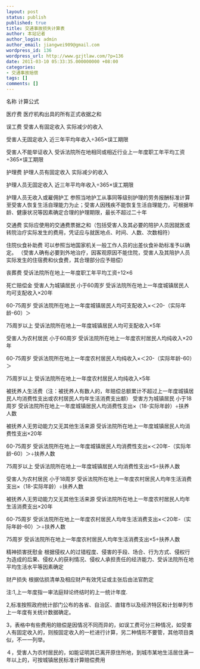 ```yaml
---
layout: post
status: publish
published: true
title: 交通事故损失计算表
author: 本站记者
author_login: admin
author_email: jiangwei909@gmail.com
wordpress_id: 136
wordpress_url: http://www.gzjtlaw.com/?p=136
date: 2011-03-10 05:33:35.000000000 +08:00
categories:
- 交通事故赔偿
tags: []
comments: []
---
```











名称
计算公式


医疗费
医疗机构出具的所有正式收据之和


误工费
受害人有固定收入
实际减少的收入


受害人无固定收入
近三年平均年收入&divide;365&times;误工期限


受害人不能举证收入
受诉法院所在地相同或相近行业上一年度职工年平均工资&divide;365&times;误工期限


护理费
护理人员有固定收入
实际减少的收入


护理人员无固定收入
近三年平均年收入&divide;365&times;误工期限


护理人员无收入或雇佣护工
参照当地护工从事同等级别护理的劳务报酬标准计算至受害人恢复生活自理能力为止；受害人因残疾不能恢复生活自理能力，可根据年龄、健康状况等因素确定合理的护理期限，最长不超过二十年


交通费
实际应使用的交通费票据之和（包括受害人及其必要的陪护人员因就医或转院治疗实际发生的费用，凭证应与就医地点、时间、人数、次数相符）


住院伙食补助费
可以参照当地国家机关一般工作人员的出差伙食补助标准予以确定。
（受害人确有必要到外地治疗，因客观原因不能住院，受害人及其陪护人员实际发生的住宿费和伙食费，其合理部分应予赔偿）


丧葬费
受诉法院所在地上一年度职工年平均工资&divide;12&times;6


死亡赔偿金
受害人为城镇居民
小于60周岁
受诉法院所在地上一年度城镇居民人均可支配收入&times;20年


60-75周岁
受诉法院所在地上一年度城镇居民人均可支配收入&times;＜20-（实际年龄-60）＞


75周岁以上
受诉法院所在地上一年度城镇居民人均可支配收入&times;5年


受害人为农村居民
小于60周岁
受诉法院所在地上一年度农村居民人均纯收入&times;20年


60-75周岁
受诉法院所在地上一年度农村居民人均纯收入&times;＜20-（实际年龄-60）＞


75周岁以上
受诉法院所在地上一年度农村居民人均纯收入&times;5年






被抚养人生活费（注：被抚养人有数人的，年赔偿总额累计不超过上一年度城镇居民人均消费性支出或农村居民人均年生活消费支出额）
受害方为城镇居民
小于18周岁
受诉法院所在地上一年度城镇居民人均消费性支出&times;（18-实际年龄）&divide;扶养人数


被抚养人无劳动能力又无其他生活来源
受诉法院所在地上一年度城镇居民人均消费性支出&times;20年


60-75周岁
受诉法院所在地上一年度城镇居民人均消费性支出&times;＜20年-（实际年龄-60）＞&divide;扶养人数


75周岁以上
受诉法院所在地上一年度城镇居民人均消费性支出&times;5&divide;扶养人数


受害人为农村居民
小于18周岁
受诉法院所在地上一年度农村居民人均年生活消费支出&times;（18-实际年龄）&divide;扶养人数


被抚养人无劳动能力又无其他生活来源
受诉法院所在地上一年度农村居民人均年生活消费支出&times;20年


60-75周岁
受诉法院所在地上一年度农村居民人均年生活消费支出&times;＜20年-（实际年龄-60）＞&divide;扶养人数


75周岁
受诉法院所在地上一年度农村居民人均年生活消费支出&times;5&divide;扶养人数


精神损害抚慰金
根据侵权人的过错程度、侵害的手段、场合、行为方式、侵权行为造成的后果、侵权人的获利情况、侵权人承担责任的经济能力、受诉法院所在地平均生活水平等因素确定


财产损失
根据估损清单及相应财产有效凭证或主张后由法官酌定











  

注:1,上一年度指一审法庭辩论终结时的上一统计年度.

 2,标准按照政府统计部门公布的各省、自治区、直辖市以及经济特区和计划单列市上一年度有关统计数据确定。

 3，表格中有些费用的赔偿是因情况不同而异的，如误工费可分三种情况，如受害人有固定收入的，则按固定收入的一栏进行计算，另二种情形不要管，其他项目类似，不一一列举。

 ４，受害人为农村居民的，如能证明其已离开原住所地，到城市某地生活居住满一年以上的，可按城镇居民标准计算赔偿费用



